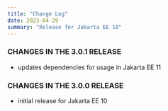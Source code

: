 ```yaml
---
title: "Change Log"
date: 2023-04-29
summary: "Release for Jakarta EE 10"
---
```


### CHANGES IN THE 3.0.1 RELEASE

* updates dependencies for usage in Jakarta EE 11

### CHANGES IN THE 3.0.0 RELEASE

* initial release for Jakarta EE 10
